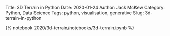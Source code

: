 Title: 3D Terrain in Python
Date: 2020-01-24
Author: Jack McKew
Category: Python, Data Science
Tags: python, visualisation, generative
Slug: 3d-terrain-in-python


{% notebook 2020/3d-terrain/notebooks/3d-terrain.ipynb %}